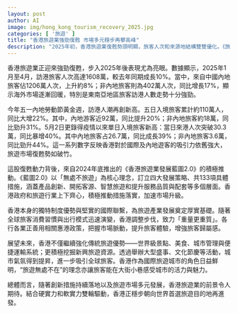 ```yaml
---
layout: post
author: AI
image: img/hong_kong_tourism_recovery_2025.jpg
categories: [ '旅遊' ]
title: "香港旅遊業強勁復甦 市場多元穩步再攀高峰"
description: "2025年初，香港旅遊業復甦勢頭明顯，旅客人次和來源地結構雙雙優化。《旅遊業發展藍圖2.0》全面推動，帶動產品創新與市場升級。內地與海外旅客均強勁增長，大型盛事及文化活動全面提升城市吸引力。多元措施落地，硬實力與軟實力齊步推進，香港正穩步邁向世界首選旅遊目的地。"
---
```

香港旅遊業正迎來強勁復甦，步入2025年後表現尤為亮眼。數據顯示，2025年1月至4月，訪港旅客人次高達1608萬，較去年同期成長10%。當中，來自中國內地旅客佔1206萬人次，上升約8%；非內地旅客則為402萬人次，同比增長17%，顯示海外市場逐漸回暖，特別是東南亞地區旅客訪港人數走勢十分強勁。

今年五一內地勞動節黃金週，訪港人潮再創新高。五日入境旅客累計約110萬人，同比大增22%。其中，內地游客近92萬，同比提升20%；非內地旅客約18萬，同比勁升31%。5月2日更錄得疫情以來單日入境旅客新高：當日來港人次突破30.3萬，同比暴增40%。其中內地旅客占26.7萬，同比成長39%；非內地旅客3.6萬，同比勁升44%。這一系列數字反映香港對於國際及內地遊客的吸引力依舊強大，旅遊市場復甦勢如破竹。

這股復甦動力背後，來自2024年底推出的《香港旅遊業發展藍圖2.0》的積極推動。《藍圖2.0》以「無處不旅遊」為核心理念，訂立四大發展策略、共133項具體措施，涵蓋產品創新、開拓客源、智慧旅遊和提升服務品質與配套等多個層面。香港政府和旅遊行業上下齊心，積極推動措施落實，加速市場升級。

香港本身的獨特制度優勢與堅實的國際聯繫，為旅遊產業發展奠定厚實基礎。隨著全球旅客消費習慣與出行模式迅速演變，香港調整步伐，致力「重量更重質」。各行各業正善用相關惠港政策，把握市場脈動，提升旅客體驗，增強旅客歸屬感。

展望未來，香港不僅繼續強化傳統旅遊優勢——世界級景點、美食、城市管理與便捷運輸系統；更積極挖掘新興旅遊資源。透過舉辦大型盛事、文化節慶等活動，城市氣氛得到提昇，進一步吸引全球旅客。香港作為國際旅遊城市的角色日益鮮明，“旅遊無處不在”的理念亦讓旅客能在大街小巷感受城市的活力與魅力。

總體而言，隨著創新措施持續落地以及旅遊市場多元發展，香港旅遊業的前景令人期待。結合硬實力和軟實力雙輪驅動，香港正穩步朝向世界首選旅遊目的地再進發。
